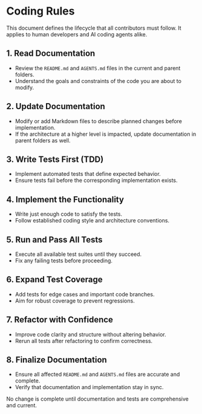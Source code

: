 # Coding Rules

This document defines the lifecycle that all contributors must follow. It applies to human developers and AI coding agents alike.

## 1. Read Documentation
- Review the `README.md` and `AGENTS.md` files in the current and parent folders.
- Understand the goals and constraints of the code you are about to modify.

## 2. Update Documentation
- Modify or add Markdown files to describe planned changes before implementation.
- If the architecture at a higher level is impacted, update documentation in parent folders as well.

## 3. Write Tests First (TDD)
- Implement automated tests that define expected behavior.
- Ensure tests fail before the corresponding implementation exists.

## 4. Implement the Functionality
- Write just enough code to satisfy the tests.
- Follow established coding style and architecture conventions.

## 5. Run and Pass All Tests
- Execute all available test suites until they succeed.
- Fix any failing tests before proceeding.

## 6. Expand Test Coverage
- Add tests for edge cases and important code branches.
- Aim for robust coverage to prevent regressions.

## 7. Refactor with Confidence
- Improve code clarity and structure without altering behavior.
- Rerun all tests after refactoring to confirm correctness.

## 8. Finalize Documentation
- Ensure all affected `README.md` and `AGENTS.md` files are accurate and complete.
- Verify that documentation and implementation stay in sync.

No change is complete until documentation and tests are comprehensive and current.
